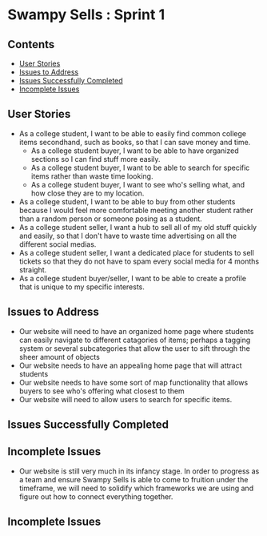 # Swampy Sells : Sprint 1

## Contents
- [User Stories](#user-stories)
- [Issues to Address](#issues-to-address)
- [Issues Successfully Completed](#issues-successfully-completed)
- [Incomplete Issues](#incomplete-issues)


## User Stories
- As a college student, I want to be able to easily find common college items secondhand, such as books, so that I can save money and time. 
    - As a college student buyer, I want to be able to have organized sections so I can find stuff more easily. 
    - As a college student buyer, I want to be able to search for specific items rather than waste time looking.
    - As a college student buyer, I want to see who's selling what, and how close they are to my location.
- As a college student, I want to be able to buy from other students because I would feel more comfortable meeting another student rather than a random person or someone posing as a student. 
- As a college student seller, I want a hub to sell all of my old stuff quickly and easily, so that I don't have to waste time advertising on all the different social medias. 
- As a college student seller, I want a dedicated place for students to sell tickets so that they do not have to spam every social media for 4 months straight.
- As a college student buyer/seller, I want to be able to create a profile that is unique to my specific interests. 



## Issues to Address
- Our website will need to have an organized home page where students can easily navigate to different catagories of items; perhaps a tagging system or several subcategories that allow the user to sift through the sheer amount of objects
- Our website needs to have an appealing home page that will attract students
- Our website needs to have some sort of map functionality that allows buyers to see who's offering what closest to them
- Our website will need to allow users to search for specific items. 


## Issues Successfully Completed

## Incomplete Issues
- Our website is still very much in its infancy stage. In order to progress as a team and ensure Swampy Sells is able to come to fruition under the timeframe,
 we will need to solidify which frameworks we are using and figure out how to connect everything together. 



## Incomplete Issues




